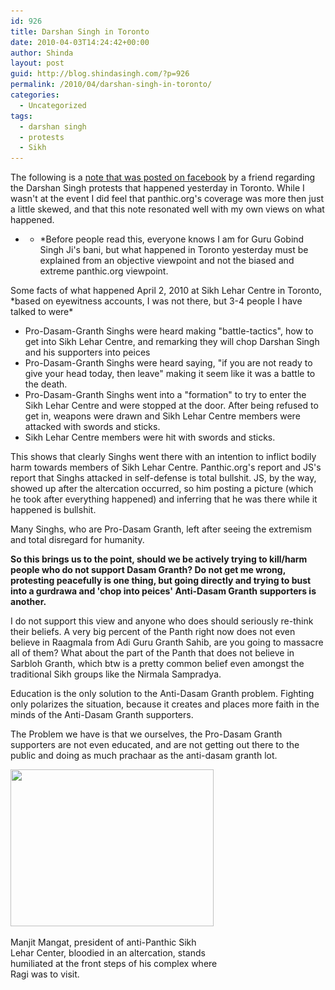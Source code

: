 ```yaml
---
id: 926
title: Darshan Singh in Toronto
date: 2010-04-03T14:24:42+00:00
author: Shinda
layout: post
guid: http://blog.shindasingh.com/?p=926
permalink: /2010/04/darshan-singh-in-toronto/
categories:
  - Uncategorized
tags:
  - darshan singh
  - protests
  - Sikh
---
```

The following is a [note that was posted on facebook](http://www.facebook.com/notes/jvala-singh/darshan-singh-in-toronto/415364380791) by a friend regarding the Darshan Singh protests that happened yesterday in Toronto. While I wasn't at the event I did feel that panthic.org's coverage was more then just a little skewed, and that this note resonated well with my own views on what happened.

* * *Before people read this, everyone knows I am for Guru Gobind Singh Ji's bani, but what happened in Toronto yesterday must be explained from an objective viewpoint and not the biased and extreme panthic.org viewpoint.</p> 

Some facts of what happened April 2, 2010 at Sikh Lehar Centre in Toronto, \*based on eyewitness accounts, I was not there, but 3-4 people I have talked to were\*

  * Pro-Dasam-Granth Singhs were heard making "battle-tactics", how to get into Sikh Lehar Centre, and remarking they will chop Darshan Singh and his supporters into peices
  * Pro-Dasam-Granth Singhs were heard saying, "if you are not ready to give your head today, then leave" making it seem like it was a battle to the death.
  * Pro-Dasam-Granth Singhs went into a "formation" to try to enter the Sikh Lehar Centre and were stopped at the door. After being refused to get in, weapons were drawn and Sikh Lehar Centre members were attacked with swords and sticks.
  * Sikh Lehar Centre members were hit with swords and sticks.

This shows that clearly Singhs went there with an intention to inflict bodily harm towards members of Sikh Lehar Centre. Panthic.org's report and JS's report that Singhs attacked in self-defense is total bullshit. JS, by the way, showed up after the altercation occurred, so him posting a picture (which he took after everything happened) and inferring that he was there while it happened is bullshit.

Many Singhs, who are Pro-Dasam Granth, left after seeing the extremism and total disregard for humanity.

**So this brings us to the point, should we be actively trying to kill/harm people who do not support Dasam Granth? Do not get me wrong, protesting peacefully is one thing, but going directly and trying to bust into a gurdrawa and 'chop into peices' Anti-Dasam Granth supporters is another.** 

I do not support this view and anyone who does should seriously re-think their beliefs. A very big percent of the Panth right now does not even believe in Raagmala from Adi Guru Granth Sahib, are you going to massacre all of them? What about the part of the Panth that does not believe in Sarbloh Granth, which btw is a pretty common belief even amongst the traditional Sikh groups like the Nirmala Sampradya.

Education is the only solution to the Anti-Dasam Granth problem. Fighting only polarizes the situation, because it creates and places more faith in the minds of the Anti-Dasam Granth supporters.

The Problem we have is that we ourselves, the Pro-Dasam Granth supporters are not even educated, and are not getting out there to the public and doing as much prachaar as the anti-dasam granth lot.

<div id="attachment_927" style="width: 335px" class="wp-caption aligncenter">
  <a href="/wp-content/uploads/2010/04/24387_667107420125_90409462_39334929_2968234_n.jpg"><img class="size-full wp-image-927 " title="24387_667107420125_90409462_39334929_2968234_n" src="/wp-content/uploads/2010/04/24387_667107420125_90409462_39334929_2968234_n.jpg" alt="" width="325" height="251" srcset="/wp-content/uploads/2010/04/24387_667107420125_90409462_39334929_2968234_n.jpg 325w, /wp-content/uploads/2010/04/24387_667107420125_90409462_39334929_2968234_n-300x231.jpg 300w" sizes="(max-width: 325px) 100vw, 325px" /></a>
  
  <p class="wp-caption-text">
    Manjit Mangat, president of anti-Panthic Sikh Lehar Center, bloodied in an altercation, stands humiliated at the front steps of his complex where Ragi was to visit.
  </p>
</div>